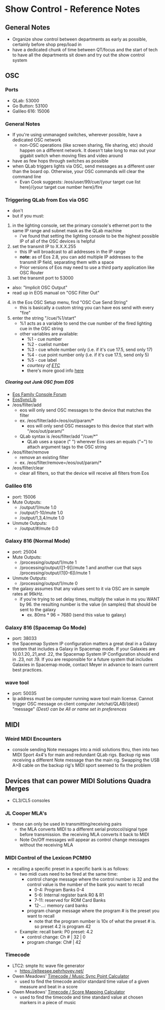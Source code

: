 # Show Control - Reference Notes


## General Notes
* Organize show control between departments as early as possible, certainly before shop prep/load in
* have a dedicated chunk of time between QT/focus and the start of tech to have all the departments sit down and try out the show control system

## OSC 

### Ports
* QLab: 53000
* Go Button: 53100
* Galileo 616: 15006

### General Notes
* If you're using unmanaged switches, wherever possible, have a dedicated OSC network
    * non-OSC operations (like screen sharing, file sharing, etc) should happen on a different network. It doesn't take long to max out your gigabit switch when moving files and video around
* have as few hops through switches as possible
* when QLab triggers lights via OSC, send messages as a different user than the board op. Otherwise, your OSC commands will clear the command line
    * Evan Cook suggests: /eos/user/99/cue/{your target cue list here}/{your target cue number here}/fire

### Triggering QLab from Eos via OSC
* don't
* but if you must:
1. in the lighting console, set the primary console's ethernet port to the same IP range and subnet mask as the QLab machine
	* i've found that setting the lighting console to be the highest possible IP of all of the OSC devices is helpful
2. set the transmit IP to X.X.X.255
	* this IP will broadcast to all addresses in the IP range
	* **note:** as of Eos 2.8, you can add multiple IP addresses to the transmit IP field, separating them with a space
	* Prior versions of Eos may need to use a third party application like OSC Router
3. set the transmit port to 53000
* also: "Implicit OSC Output"
* read up in EOS manual on "OSC Filter Out"
4. in the Eos OSC Setup menu, find "OSC Cue Send String"
	* this is basically a custom string you can have eos send with every "fire"
5. enter the string "/cue/%1/start"
	* %1 acts as a variable to send the cue number of the fired lighting cue in the OSC string
	* other variables are available:
		* %1 - cue number
		* %2 - cuelist number
		* %3 - cue whole number only (i.e. if it's cue 17.5, send only 17)
		* %4 - cue point number only (i.e. if it's cue 17.5, send only 5)
		* %5 - cue label
		* *courtesy of [ETC](https://tinyurl.com/45awbhfa)*
		* there's more good info [here](https://tinyurl.com/3ft3d45h)

##### Clearing out Junk OSC from EOS
* [Eos Family Console Forum](https://tinyurl.com/uf6bex4w)
* [EosSyncLib](https://tinyurl.com/uzmr3mw)
* /eos/filter/add
	* eos will only send OSC messages to the device that matches the filter
	* ex. /eos/filter/add=/eos/out/param/\*
		* eos will only send OSC messages to this device that start with "/eos/out/param/"
	* QLab syntax is /eos/filter/add "/cue/\*"
		* QLab uses a space (" ") wherever Eos uses an equals ("=") to attach argument tags to the OSC string
* /eos/filter/remove
	* remove an existing filter
	* ex. /eos/filter/remove=/eos/out/param/\*
* /eos/filter/clear
	* clear all filters, so that the device will receive all filters from Eos

### Galileo 616
* port: 15006
* Mute Outputs:
	* /output/1/mute 1.0
	* /output/1-10/mute 1.0
	* /output/1,3,4/mute 1.0
* Unmute Outputs:
	* /output/#/mute 0.0

### Galaxy 816 (Normal Mode)  
* port: 25004
* Mute Outputs:
	* /processing/output/1/mute 1
	* /processing/output/([1-9])/mute 1 and another cue that says /processing/output/(1[0-6])/mute 1
* Unmute Outputs:
  	* /processing/output/1/mute 0
* the galaxy assumes that any values sent to it via OSC are in sample rates at 96kHz.
	* if you're trying to set delay times, multiply the value in ms you WANT by 96. the resulting number is the value (in samples) that should be sent to the galaxy
		* ex. 80ms * 96 = 7680 (send this value to galaxy)
### Galaxy 816 (Spacemap Go Mode)  
* port: 38033
* the Spacemap System IP configuration matters a great deal in a Galaxy system that includes a Galaxy in Spacemap mode. If your Galaxies are 10.0.1.20,.21,and .22, the Spacemap System IP Configuration should end in .23, not .19. If you are responsible for a future system that includes Galaxies in Spacemap mode, contact Meyer in advance to learn current best practices.

### wave tool
* port: 50035
* Ip address must be computer running wave tool main license. Cannot trigger OSC message on client computer 
/wtchat/QLAB/{dest} "message"
*{Dest} can be All or name set in preferences* 

## MIDI

### Weird MIDI Encounters
* console sending Note messages into a midi solutions thru, then into two MIDI Sport 4x4's for main and redundant QLab rigs. Backup rig was receiving a different Note message than the main rig. Swapping the USB A>B cable on the backup rig's MIDI sport seemed to fix the problem

## Devices that can power MIDI Solutions Quadra Merges
* CL3/CL5 consoles

### JL Cooper MLA's
* these can only be used in transmitting/receiving pairs
	* the MLA converts MIDI to a different serial protocol/signal type before transmission. the receiving MLA converts it back to MIDI
	* Note On/Off messages will appear as control change messages without the receiving MLA

### MIDI Control of the Lexicon PCM90
* recalling a specific preset in a specific bank is as follows:
	* two midi cues need to be fired at the same time:
		* control change message where the control number is 32 and the control value is the number of the bank you want to recall
			* 0-4: Program Banks 0-4
			* 5-6: Internal register bank R0 & R1
			* 7-11: reserved for ROM Card Banks
			* 12-...: memory card banks
		* program change message where the program # is the preset you want to recall
			* note that the program number is 10x of what the preset # is. so preset 4.2 is program 42
	* Example: recall bank: P0 preset: 4.2
		* control change: Ch # | 32 | 0
		* program change: Ch# | 42

### Timecode
* LTC2: smpte ltc wave file generator
	* https://elteesee.pehrhovey.net/
* Owen Meadows' [Timecode / Music Sync Point Calculator](https://tinyurl.com/4n85x484)
	* used to find the timecode and/or standard time value of a given measure and beat in a score
* Owen Meadows' [Timecode / Score Mapping Calculator](https://tinyurl.com/mrynd4uf)
	* used to find the timecode and time standard value at chosen markers in a piece of music
